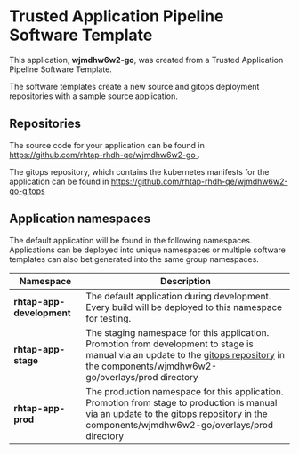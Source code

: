 # Trusted Application Pipeline Software Template

This application, **wjmdhw6w2-go**, was created from a Trusted Application Pipeline Software Template.

The software templates create a new source and gitops deployment repositories with a sample source application. 

## Repositories

The source code for your application can be found in [https://github.com/rhtap-rhdh-qe/wjmdhw6w2-go ](https://github.com/rhtap-rhdh-qe/wjmdhw6w2-go ).
 
The gitops repository, which contains the kubernetes manifests for the application can be found in 
[https://github.com/rhtap-rhdh-qe/wjmdhw6w2-go-gitops ](https://github.com/rhtap-rhdh-qe/wjmdhw6w2-go-gitops ) 

## Application namespaces 

The default application will be found in the following namespaces. Applications can be deployed into unique namespaces or multiple software templates can also bet generated into the same group namespaces.  

|  Namespace   |  Description   |  
| -------- | -------- |   
| **rhtap-app-development** | The default application during development. Every build will be deployed to this namespace for testing. | 
| **rhtap-app-stage** | The staging namespace for this application. Promotion from development to stage is manual via an update to the [gitops repository](https://github.com/rhtap-rhdh-qe/wjmdhw6w2-go-gitops ) in the components/wjmdhw6w2-go/overlays/prod directory |  
| **rhtap-app-prod** | The production namespace for this application. Promotion from stage to production is manual via an update to the [gitops repository](https://github.com/rhtap-rhdh-qe/wjmdhw6w2-go-gitops ) in the components/wjmdhw6w2-go/overlays/prod directory | 